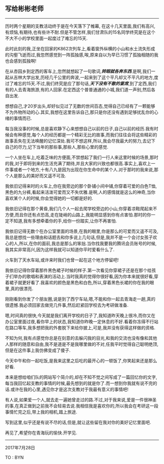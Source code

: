 <link href="style.css" rel="stylesheet" >

## 写给彬彬老师

---

历时两个星期的支教活动终于是在今天落下了帷幕, 在这十几天里面,我们有高兴,有烦恼,有期待,也有些许不耐.但是不管怎样,我们甘肃队的15名同学终究是在这个不大不小的学校里面一起度过了难忘的15天.

此时此刻的我,正坐在回家的K862次列车上,看着窗外纵横的小山和水土流失形成的沟壑飞逝而过,我忽然感觉到一阵孤独感,唉,原来自以为早已习惯了孤独相随的我也会感到孤独啊!

在从杏园乡到定西的客车上,忽然就想起了一句歌词,___转眼就各奔东西___.是啊,我们一起从吉林大学出发,历经几千公里的奔波,一起来到了这个平凡却又不平凡的地方,度过了难忘的15天.不过,我们终究是应了那句话,___天下没有不散的宴席___,到了定西,我们有的人去青海旅游,有的人回家.在定西这个普普通通的小城,我们道一声别,然后各自出发.

想想自己,才20岁出头,却好似见过了无数的世间百态,觉得自己已经有了一颗能够不为外物所动的心.其实,我想在这里告诉自己,那只是你还没有遇到足够扰乱你的心绪的事情而已.

每当我没事的时候,总是喜欢静下心来想想自己以前的日子,自己以前的经历.我有时候会有种感觉,每个人的经历都是一个精彩无比的故事,而我们往往会将这些精彩的故事丢失在无法唤醒的记忆深处.我可不想这样,所以,我会尽我最大的努力,去记下自己的尽力,记下当年的那些事,那些人,那些心里的感觉.

一个人坐在车上,吃着乏味的方便面,不禁想起了我们一行人来这里时候的场景,那时的我,对于即将到来的生活充满了期待,并且大家的兴致也都很高.事实上,喜欢上一件事或者一个地方,十有八九是因为出现在你生命中的某个人.对于那时的我来说,那个人是那么的美好而又遥不可及.

我依旧记得来时的火车上,你在我旁边的那个卧铺小间中铺,你穿着可爱的白色T恤,黑色的九分裤,看起来活泼可爱而又不失优雅.是啊,人的感情就是这么的神奇,当你喜欢某个人的时候,你会觉得她的一切都是好的.

我依旧记得在那个黄昏,我们几个人一起去爬学校旁边的小山,你穿着凉鞋爬起来不方便,而且你还有点恐高,走在陡峭的山路上,我能明显感到你有点害怕.那时的你一定不知道,我有多想牵着你的手,给你一份踏实,让你不再害怕.

我依旧记得无数个在办公室里面的场景,在我的眼里,你是那么的可爱而又遥不可及,我总是想找一些理由和话题去和你多说上几句话,但是,我并不是一个会讨女孩子欢心的人,所以,在你的面前,我总是那么的笨拙.当你找我要我的腾讯会员账号的时候,我其实非常高兴,因为这样我就可以知道你平时爱看什么了.

火车到了天水车站,或许来时我们也曾一起在这个地方停留吧!

我依旧记得你穿着那件黑色裙子时候的样子.第一次看见你穿裙子还是在那个给孩子们举办的歌唱和表演的活动上.当时我真的觉得你很好看,因为你本来就很好看,穿着裙子就更好看了.我喜欢的颜色是黑色和白色,所以,穿着黑色长裙的你在我的眼里,真的很漂亮.

刚刚看到你发了个朋友圈,说是到了西宁车站,嗯,不能和你一起去青海走一趟,真的很遗憾.我必须回家去做完几件事,然后赶紧回学校去为考研做准备.

嗯,时间真的很快,今天就是我们离开学校的日子了,我知道昨天晚上很冷,而你又在办公室里面过夜,看你早上的状态,我知道你昨晚一定休息的不好.看着你冻得不行站在路口等车,我多想把我的外套脱下来给你披上,可是,我并没有获得这样做的资格.

不知为何,我有点感觉你总是在刻意的去躲闪我的目光,和我的交流也没有像和其他人那样的随意和自由,我不是道是不是我哪里做的不对,任我平时觉得自己聪明绝顶,但是在这件事上我仿佛变成了傻子.

今天中午和你一起吃饭,是我来这里之后吃的最开心的一顿饭了,你笑起来还是那么好看.

本来是想给咱们队的网站写个简介的,却在不知不觉之间写成了一篇回忆你的文字,每当我回忆起支教的事情的时候,最先想到的就是你了.而一想到你我就有说不完的话.或许在我的心里,遇见你才是这次支教对于我最有意义的事情吧!

有人说,如果爱一个人,就去走一遍她曾走过的路.不过,对于我来说,爱是一件很神圣的事,在真正做到之前我不会轻易去说.我相信我是喜欢你的,所以我会在考研这一段事情忙完之后,带上我的相机,踏上旅途.

写到这里,似乎还是有说不尽的话,但是,就让这些留在我对你的美好记忆里面吧.

再见了,希望你在青海玩的愉快.开学见.

---

2017年7月28日

TO : BYN
